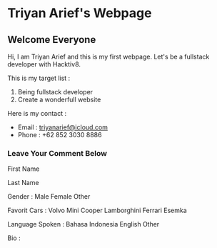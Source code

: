 Triyan Arief's Webpage
======================

Welcome Everyone
----------------

Hi, I am Triyan Arief and this is my first webpage. Let's be a fullstack developer with Hacktiv8.

This is my target list :

1.  Being fullstack developer
2.  Create a wonderfull website

Here is my contact :
- Email : triyanarief@icloud.com
- Phone : +62 852 3030 8886

### Leave Your Comment Below

First Name

Last Name

Gender :
Male
Female
Other

Favorit Cars :
Volvo
Mini Cooper
Lamborghini
Ferrari
Esemka

Language Spoken :
Bahasa Indonesia
English
Other

Bio :
